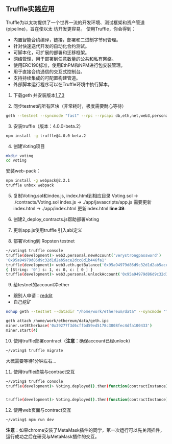 **Truffle实践应用**
-------------------------------
Truffle为以太坊提供了一个世界一流的开发环境、测试框架和资产管道(pipeline)，旨在使以太
坊开发更容易。 使用Truffle，你会得到：
* 内置智能合约编译，链接，部署和二进制字节码管理。
* 针对快速迭代开发的自动化合约测试。
* 可脚本化，可扩展的部署和迁移框架。
* 网络管理，用于部署到任意数量的公共和私有网络。
* 使用ERC190标准，使用EthPM和NPM进行包安装管理。
* 用于直接合约通信的交互式控制台。
* 支持持续集成的可配置构建管道。
* 外部脚本运行程序可以在Truffle环境中执行脚本。


1. 下载geth 并安装版本[1.7.3](https://gethstore.blob.core.windows.net/builds/geth-windows-amd64-1.7.3-4bb3c89d.exe)

2. 同步testnet的所有区块（非常耗时，极度需要耐心等待）
```Bash
geth --testnet --syncmode "fast" --rpc --rpcapi db,eth,net,web3,personal --cache=1024  --rpcport 8545 --rpcaddr 127.0.0.1 --rpccorsdomain "*" --bootnodes "enode://20c9ad97c081d63397d7b685a412227a40e23c8bdc6688c6f37e97cfbc22d2b4d1db1510d8f61e6a8866ad7f0e17c02b14182d37ea7c3c8b9c2683aeb6b733a1@52.169.14.227:30303,enode://6ce05930c72abc632c58e2e4324f7c7ea478cec0ed4fa2528982cf34483094e9cbc9216e7aa349691242576d552a2a56aaeae426c5303ded677ce455ba1acd9d@13.84.180.240:30303"
```
3. 安装truffle（版本：4.0.0-beta.2）
```Bash
npm install -g truffle@4.0.0-beta.2
```
4. 创建Voting项目
```Bash
mkdir voting
cd voting
```
安装web-pack：
```Bash
npm install -g webpack@2.2.1
truffle unbox webpack
```

5. 复制Voting.sol和index.js, index.html到相应目录
Voting.sol -> ./contracts/Voting.sol
index.js -> ./app/javascripts/app.js 需要更新
index.html -> ./app/index.html  更新index.html **line 39**: <script src="app.js"></script>

6. 创建2_deploy_contracts.js帮助部署Voting

7. 更新app.js使用truffle 引入abi定义

8. 部署Voting到 Ropsten testnet
```Bash
~/voting$ truffle console
truffle(development)> web3.personal.newAccount('verystrongpassword')
'0x95a94979d86d9c32d1d2ab5ace2dcc8d1b446fa1'
truffle(development)> web3.eth.getBalance('0x95a94979d86d9c32d1d2ab5ace2dcc8d1b446fa1')
{ [String: '0'] s: 1, e: 0, c: [ 0 ] }
truffle(development)> web3.personal.unlockAccount('0x95a94979d86d9c32d1d2ab5ace2dcc8d1b446fa1', 'verystrongpassword', 15000)
```

9. 给testnet的account冲ether
* 跟别人申请：[reddit](https://www.reddit.com/r/ethdev/comments/72ltwj/the_new_if_you_need_some_ropsten_testnet_ethers/?sort=new&limit=500)
* 自己挖矿
```Bash
nohup geth --testnet --datadir "/home/work/ethereum/data" --syncmode "fast" --cache=512 > geth.log 2>&1 

geth attach /home/work/ethereum/data/geth.ipc
miner.setEtherbase('0x39277f3d6cffbd59ed5178c3008fec4dfa100433')
miner.start(4)
```

10. 使用truffle部署contract（**注意**：确保account已经unlock）
```Bash
~/voting$ truffle migrate
```
大概需要等待1分钟左右...

11. 使用truffle终端与contract交互
```Bash
~/voting$ truffle console
truffle(development)> Voting.deployed().then(function(contractInstance) {contractInstance.voteForCandidate('Rama').then(function(v) {console.log(v)})})


truffle(development)> Voting.deployed().then(function(contractInstance) {contractInstance.totalVotesFor.call('Rama').then(function(v) {console.log(v)})})

```

12. 使用web页面与contract交互
```Bash
~/voting$ npm run dev
```
**注意**：如果chrome安装了MetaMask插件的同学，第一次运行可以先关闭插件，运行成功之后在研究与MetaMask插件的交互。


